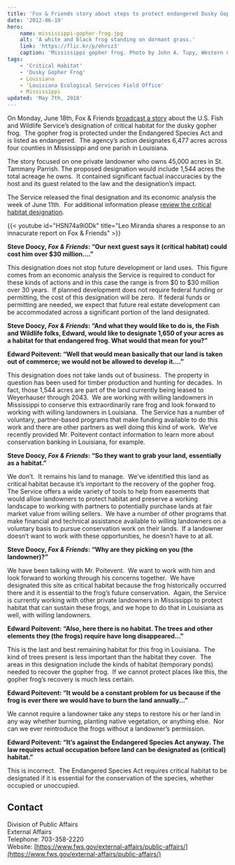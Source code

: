 ```yaml
---
title: 'Fox & Friends story about steps to protect endangered Dusky Gopher Frog misses the mark'
date: '2012-06-19'
hero:
    name: mississippi-gopher-frog.jpg
    alt: 'A white and black frog standing on dormant grass.'
    link: 'https://flic.kr/p/ehrcz3'
    caption: 'Mississippi gopher frog. Photo by John A. Tupy, Western Carolina University.'
tags:
    - 'Critical Habitat'
    - 'Dusky Gopher Frog'
    - Louisiana
    - 'Louisiana Ecological Services Field Office'
    - Mississippi
updated: 'May 7th, 2018'
---
```


On Monday, June 18th, Fox & Friends [broadcast a story](http://video.foxnews.com/v/1694640237001/frog-fight-landowner-disputes-frog-habitat-on-his-land/?playlist_id=87937) about the U.S. Fish and Wildlife Service’s designation of critical habitat for the dusky gopher frog.  The gopher frog is protected under the Endangered Species Act and is listed as endangered.  The agency’s action designates 6,477 acres across four counties in Mississippi and one parish in Louisiana.

The story focused on one private landowner who owns 45,000 acres in St. Tammany Parrish. The proposed designation would include 1,544 acres the total acreage he owns.  It contained significant factual inaccuracies by the host and its guest related to the law and the designation’s impact.

The Service released the final designation and its economic analysis the week of June 11th.  For additional information please [review the critical habitat designation](/news/2012/06/us-fish-and-wildlife-service-announces-critical-habitat-designation-for-dusky-gopher-frog).

{{< youtube id="HSN74a9i0Dk" title="Leo Miranda shares a response to an innacurate report on Fox &amp; Friends" >}}

**Steve Doocy, *Fox & Friends*: “Our next guest says it (critical habitat) could cost him over $30 million….”**

This designation does not stop future development or land uses.  This figure comes from an economic analysis the Service is required to conduct for these kinds of actions and in this case the range is from $0 to $30 million over 30 years.  If planned development does not require federal funding or permitting, the cost of this designation will be zero.  If federal funds or permitting are needed, we expect that future real estate development can be accommodated across a significant portion of the land designated.

**Steve Doocy, *Fox & Friends*: “And what they would like to do is, the Fish and Wildlife folks, Edward, would like to designate 1,650 of your acres as a habitat for that endangered frog. What would that mean for you?”**

**Edward Poitevent: “Well that would mean basically that our land is taken out of commerce; we would not be allowed to develop it….”**

This designation does not take lands out of business.  The property in question has been used for timber production and hunting for decades.  In fact, those 1,544 acres are part of the land currently being leased to Weyerhauser through 2043.  We are working with willing landowners in Mississippi to conserve this extraordinarily rare frog and look forward to working with willing landowners in Louisiana.  The Service has a number of voluntary, partner-based programs that make funding available to do this work and there are other partners as well doing this kind of work.  We’ve recently provided Mr. Poitevent contact information to learn more about conservation banking in Louisiana, for example.

**Steve Doocy, *Fox & Friends*: “So they want to grab your land, essentially as a habitat.”**

We don’t.  It remains his land to manage.  We’ve identified this land as critical habitat because it’s important to the recovery of the gopher frog.  The Service offers a wide variety of tools to help from easements that would allow landowners to protect habitat and preserve a working landscape to working with partners to potentially purchase lands at fair market value from willing sellers.  We have a number of other programs that make financial and technical assistance available to willing landowners on a voluntary basis to pursue conservation work on their lands.  If a landowner doesn’t want to work with these opportunities, he doesn’t have to at all.

**Steve Doocy, *Fox & Friends*: “Why are they picking on you (the landowner)?”**

We have been talking with Mr. Poitevent.  We want to work with him and look forward to working through his concerns together.  We have designated this site as critical habitat because the frog historically occurred there and it is essential to the frog’s future conservation.  Again, the Service is currently working with other private landowners in Mississippi to protect habitat that can sustain these frogs, and we hope to do that in Louisiana as well, with willing landowners.

**Edward Poitevent: “Also, here there is no habitat. The trees and other elements they (the frogs) require have long disappeared...”**

This is the last and best remaining habitat for this frog in Louisiana.  The kind of trees present is less important than the habitat they cover.  The areas in this designation include the kinds of habitat (temporary ponds) needed to recover the gopher frog.  If we cannot protect places like this, the gopher frog’s recovery is much less certain.

**Edward Poitevent: “It would be a constant problem for us because if the frog is ever there we would have to burn the land annually...”**

We cannot require a landowner take any steps to restore his or her land in any way whether burning, planting native vegetation, or anything else.  Nor can we ever reintroduce the frogs without a landowner’s permission.

**Edward Poitevent: “It’s against the Endangered Species Act anyway. The law requires actual occupation before land can be designated as (critical) habitat.”**

This is incorrect.  The Endangered Species Act requires critical habitat to be designated if it is essential for the conservation of the species, whether occupied or unoccupied.

## Contact

Division of Public Affairs  
External Affairs  
Telephone: 703-358-2220  
Website: [https://www.fws.gov/external-affairs/public-affairs/](https://www.fws.gov/external-affairs/public-affairs/)
